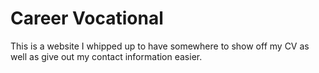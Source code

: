 # Career Vocational 
This is a website I whipped up to have somewhere to show off my CV as well as give out my contact information easier.
